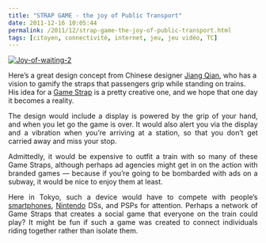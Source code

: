 ```yaml
---
title: "STRAP GAME - the joy of Public Transport"
date: 2011-12-16 10:05:44
permalink: /2011/12/strap-game-the-joy-of-public-transport.html
tags: [citoyen, connectivité, internet, jeu, jeu vidéo, TC]
---
```


<p style="text-align: justify"><a href="https://gabrielplassat.github.io/transportsdufutur/wp-content/uploads/sites/6/old/6a0120a66d2ad4970b0154385efef7970c-800wi.jpg" rel="lightbox"><img alt="Joy-of-waiting-2" class="asset  asset-image at-xid-6a0120a66d2ad4970b0154385efef7970c" src="/wp-content/uploads/sites/6/old/6a0120a66d2ad4970b0154385efef7970c-500wi.jpg" style="margin-left: auto;margin-right: auto" title="Joy-of-waiting-2" /></a><br /> </p>  <!--more-->  Here’s a great design concept from Chinese designer <a href="http://www.coroflot.com/jq/profile">Jiang Qian</a>, who has a vision to gamify the straps that passengers grip while standing on trains. His idea for a <a href="http://www.coroflot.com/jq/The-joy-of-waiting/">Game Strap</a> is a pretty creative one, and we hope that one day it becomes a reality. <p style="text-align: justify">The design would include a display is powered by the grip of your  hand, and when you let go the game is over. It would also alert you via  the display and a vibration when you’re arriving at a station, so that  you don’t get carried away and miss your stop.</p> <p style="text-align: justify">Admittedly, it would be expensive to outfit a train with so many of  these Game Straps, although perhaps ad agencies might get in on the  action with branded games — because if you’re going to be bombarded with  ads on a subway, it would be nice to enjoy them at least.</p> <p style="text-align: justify">Here in Tokyo, such a device would have to compete with people’s <a href="http://www.penn-olson.com/tag/smartphone/">smartphones</a>, <a href="http://www.penn-olson.com/tag/Nintendo/">Nintendo</a> DSs, and PSPs for attention. Perhaps a network of Game Straps that  creates a social game that everyone on the train could play? It might be  fun if such a game was created to connect individuals riding together  rather than isolate them.</p> <p> </p>
